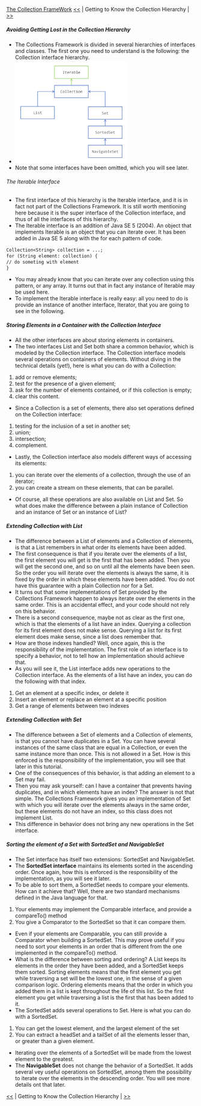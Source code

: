 [The Collection FrameWork](./README.md) 
[<<](./Storing_Data_Using_the_Collections_Framework.md)  |  Getting to Know the Collection Hierarchy | [>>](./Storing_Elements_in_a_Collection.md)

##### Avoiding Getting Lost in the Collection Hierarchy
* The Collections Framework is divided in several hierarchies of interfaces and classes. The first one you need to understand is the following: the Collection interface hierarchy.
* ![interfaces-hierarchy.png](img/interfaces-hierarchy_small.png)
* Note that some interfaces have been omitted, which you will see later.
###### The Iterable Interface
* The first interface of this hierarchy is the Iterable interface, and it is in fact not part of the Collections Framework. It is still worth mentioning here because it is the super interface of the Collection interface, and thus of all the interfaces of this hierarchy. 
* The Iterable interface is an addition of Java SE 5 (2004). An object that implements Iterable is an object that you can iterate over. It has been added in Java SE 5 along with the for each pattern of code.
```
Collection<String> collection = ...;
for (String element: collection) {
// do someting with element
}
```
* You may already know that you can iterate over any collection using this pattern, or any array. It turns out that in fact any instance of Iterable may be used here. 
* To implement the Iterable interface is really easy: all you need to do is provide an instance of another interface, Iterator, that you are going to see in the following.
##### Storing Elements in a Container with the Collection Interface
* All the other interfaces are about storing elements in containers. 
* The two interfaces List and Set both share a common behavior, which is modeled by the Collection interface. The Collection interface models several operations on containers of elements. Without diving in the technical details (yet!), here is what you can do with a Collection:
1. add or remove elements; 
2. test for the presence of a given element; 
3. ask for the number of elements contained, or if this collection is empty; 
4. clear this content.
* Since a Collection is a set of elements, there also set operations defined on the Collection interface:
1. testing for the inclusion of a set in another set; 
2. union; 
3. intersection; 
4. complement.
* Lastly, the Collection interface also models different ways of accessing its elements:
1. you can iterate over the elements of a collection, through the use of an iterator; 
2. you can create a stream on these elements, that can be parallel.
* Of course, all these operations are also available on List and Set. So what does make the difference between a plain instance of Collection and an instance of Set or an instance of List?
##### Extending Collection with List
* The difference between a List of elements and a Collection of elements, is that a List remembers in what order its elements have been added. 
* The first consequence is that if you iterate over the elements of a list, the first element you will get is the first that has been added. Then you will get the second one, and so on until all the elements have been seen. So the order you will iterate over the elements is always the same, it is fixed by the order in which these elements have been added. You do not have this guarantee with a plain Collection nor for a Set.
* It turns out that some implementations of Set provided by the Collections Framework happen to always iterate over the elements in the same order. This is an accidental effect, and your code should not rely on this behavior. 
* There is a second consequence, maybe not as clear as the first one, which is that the elements of a list have an index. Querying a collection for its first element does not make sense. Querying a list for its first element does make sense, since a list does remember that. 
* How are those indexes handled? Well, once again, this is the responsibility of the implementation. The first role of an interface is to specify a behavior, not to tell how an implementation should achieve that. 
* As you will see it, the List interface adds new operations to the Collection interface. As the elements of a list have an index, you can do the following with that index.
1. Get an element at a specific index, or delete it 
2. Insert an element or replace an element at a specific position 
3. Get a range of elements between two indexes
##### Extending Collection with Set
* The difference between a Set of elements and a Collection of elements, is that you cannot have duplicates in a Set. You can have several instances of the same class that are equal in a Collection, or even the same instance more than once. This is not allowed in a Set. How is this enforced is the responsibility of the implementation, you will see that later in this tutorial. 
* One of the consequences of this behavior, is that adding an element to a Set may fail. 
* Then you may ask yourself: can I have a container that prevents having duplicates, and in which elements have an index? The answer is not that simple. The Collections Framework gives you an implementation of Set with which you will iterate over the elements always in the same order, but these elements do not have an index, so this class does not implement List. 
* This difference in behavior does not bring any new operations in the Set interface.
##### Sorting the element of a Set with SortedSet and NavigableSet
* The Set interface has itself two extensions: SortedSet and NavigableSet.
* The **SortedSet interface** maintains its elements sorted in the ascending order. Once again, how this is enforced is the responsibility of the implementation, as you will see it later. 
* To be able to sort them, a SortedSet needs to compare your elements. How can it achieve that? Well, there are two standard mechanisms defined in the Java language for that.
1. Your elements may implement the Comparable interface, and provide a compareTo() method 
2. You give a Comparator to the SortedSet so that it can compare them.
* Even if your elements are Comparable, you can still provide a Comparator when building a SortedSet. This may prove useful if you need to sort your elements in an order that is different from the one implemented in the compareTo() method.
* What is the difference between sorting and ordering? A List keeps its elements in the order they have been added, and a SortedSet keeps them sorted. Sorting elements means that the first element you get while traversing a set will be the lowest one, in the sense of a given comparison logic. Ordering elements means that the order in which you added them in a list is kept throughout the life of this list. So the first element you get while traversing a list is the first that has been added to it. 
* The SortedSet adds several operations to Set. Here is what you can do with a SortedSet.
1. You can get the lowest element, and the largest element of the set 
2. You can extract a headSet and a tailSet of all the elements lesser than, or greater than a given element.
* Iterating over the elements of a SortedSet will be made from the lowest element to the greatest. 
* The **NavigableSet** does not change the behavior of a SortedSet. It adds several vey useful operations on SortedSet, among them the possibility to iterate over the elements in the descending order. You will see more details ont that later.


[<<](./Storing_Data_Using_the_Collections_Framework.md)  |  Getting to Know the Collection Hierarchy | [>>](./Storing_Elements_in_a_Collection.md)
